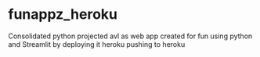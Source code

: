 # funappz_heroku
Consolidated python projected avl as web app created for fun using python and Streamlit by deploying it heroku
pushing to heroku
